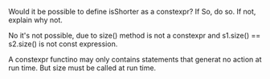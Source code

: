 Would it be possible to define isShorter as a constexpr? If So, do
so. If not, explain why not.

No it's not possible, due to size() method is not a constexpr and
s1.size() == s2.size() is not const expression.

A constexpr functino may only contains statements that generat no action at run time. But size must be called at run time.